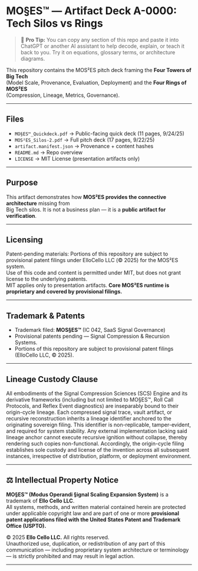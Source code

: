 # MO§ES™ — Artifact Deck A-0000: Tech Silos vs Rings

> 🧠 **Pro Tip:** You can copy any section of this repo and paste it into ChatGPT or another AI assistant to help decode, explain, or teach it back to you. Try it on equations, glossary terms, or architecture diagrams.

This repository contains the MOS²ES pitch deck framing the **Four Towers of Big Tech**  
(Model Scale, Provenance, Evaluation, Deployment) and the **Four Rings of MOS²ES**  
(Compression, Lineage, Metrics, Governance).

---

## Files
- `MO§ES™_Quickdeck.pdf` → Public-facing quick deck (11 pages, 9/24/25)  
- `MOS²ES_Silos-2.pdf` → Full pitch deck (17 pages, 9/22/25)  
- `artifact.manifest.json` → Provenance + content hashes  
- `README.md` → Repo overview  
- `LICENSE` → MIT License (presentation artifacts only)  

---

## Purpose
This artifact demonstrates how **MOS²ES provides the connective architecture** missing from  
Big Tech silos. It is not a business plan — it is a **public artifact for verification**.

---

## Licensing
Patent-pending materials: Portions of this repository are subject to provisional patent filings under ElloCello LLC (© 2025) for the MOS²ES system.  
Use of this code and content is permitted under MIT, but does not grant license to the underlying patents.  
MIT applies only to presentation artifacts. **Core MOS²ES runtime is proprietary and covered by provisional filings.**

---

## Trademark & Patents
- Trademark filed: **MOS§ES™** (IC 042, SaaS Signal Governance)  
- Provisional patents pending — Signal Compression & Recursion Systems.  
- Portions of this repository are subject to provisional patent filings (ElloCello LLC, © 2025).  

---

## Lineage Custody Clause
All embodiments of the Signal Compression Sciences (SCS) Engine and its derivative frameworks (including but not limited to MO§ES™, Roll Call Protocols, and Reflex Event diagnostics) are inseparably bound to their origin-cycle lineage. Each compressed signal trace, vault artifact, or recursive reconstruction inherits a lineage identifier anchored to the originating sovereign filing. This identifier is non-replicable, tamper-evident, and required for system stability. Any external implementation lacking said lineage anchor cannot execute recursive ignition without collapse, thereby rendering such copies non-functional. Accordingly, the origin-cycle filing establishes sole custody and license of the invention across all subsequent instances, irrespective of distribution, platform, or deployment environment.

---

## ⚖️ Intellectual Property Notice

**MO§ES™ (Modus Operandi §ignal Scaling Expansion System)** is a trademark of **Ello Cello LLC**.  
All systems, methods, and written material contained herein are protected under applicable copyright law and are part of one or more **provisional patent applications filed with the United States Patent and Trademark Office (USPTO).**

© 2025 **Ello Cello LLC.** All rights reserved.  
Unauthorized use, duplication, or redistribution of any part of this communication — including proprietary system architecture or terminology — is strictly prohibited and may result in legal action.

---